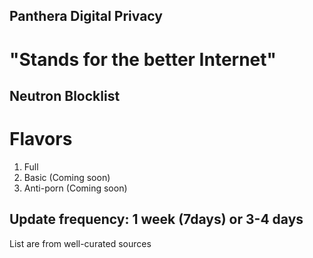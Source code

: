## Panthera Digital Privacy
# "Stands for the better Internet"

## Neutron Blocklist
# Flavors
1. Full
2. Basic (Coming soon)
3. Anti-porn (Coming soon)

## Update frequency: 1 week (7days) or 3-4 days
List are from well-curated sources

